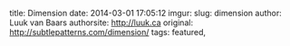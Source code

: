 title: Dimension
date: 2014-03-01 17:05:12
imgur: 
slug: dimension
author: Luuk van Baars
authorsite: http://luuk.ca
original: http://subtlepatterns.com/dimension/
tags: featured,
